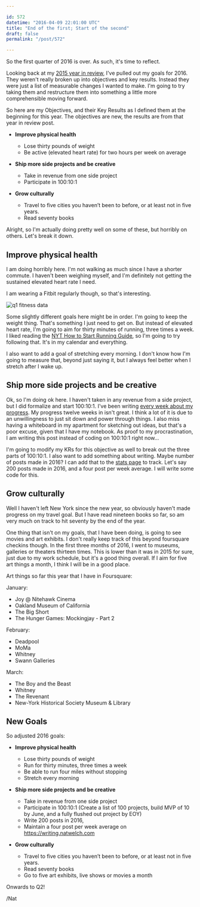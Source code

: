 ```yaml
---

id: 572
datetime: "2016-04-09 22:01:00 UTC"
title: "End of the first; Start of the second"
draft: false
permalink: "/post/572"

---
```


So the first quarter of 2016 is over. As such, it's time to reflect. 

Looking back at my [2015 year in review](https://writing.natwelch.com/post/531), I've pulled out my goals for 2016. They weren't really broken up into objectives and key results. Instead they were just a list of measurable changes I wanted to make. I'm going to try taking them and restructure them into something a little more comprehensible moving forward.

So here are my Objectives, and their Key Results as I defined them at the beginning for this year. The objectives are new, the results are from that year in review post.

 - **Improve physical health**
   - Lose thirty pounds of weight
   - Be active (elevated heart rate) for two hours per week on average

 - **Ship more side projects and be creative**
   - Take in revenue from one side project
   - Participate in 100:10:1

 - **Grow culturally**
   - Travel to five cities you haven’t been to before, or at least not in five years.
   - Read seventy books

Alright, so I'm actually doing pretty well on some of these, but horribly on others. Let's break it down. 

## Improve physical health

I am doing horribly here. I'm not walking as much since I have a shorter commute. I haven't been weighing myself, and I'm definitely not getting the sustained elevated heart rate I need.

I am wearing a Fitbit regularly though, so that's interesting.

![q1 fitness data](http://cl.natw.me/fekQ/d)

Some slightly different goals here might be in order. I'm going to keep the weight thing. That's something I just need to get on. But instead of elevated heart rate, I'm going to aim for thirty minutes of running, three times a week. I liked reading the [NYT How to Start Running Guide](http://www.nytimes.com/well/guides/how-to-start-running), so I'm going to try following that. It's in my calendar and everything.

I also want to add a goal of stretching every morning. I don't know how I'm going to measure that, beyond just saying it, but I always feel better when I stretch after I wake up.

## Ship more side projects and be creative

Ok, so I'm doing ok here. I haven't taken in any revenue from a side project, but I did formalize and start 100:10:1. I've been writing [every week about my progress](https://writing.natwelch.com/tags/tenbysix). My progress twelve weeks in isn't great. I think a lot of it is due to an unwillingness to just sit down and power through things. I also miss having a whiteboard in my apartment for sketching out ideas, but that's a poor excuse, given that I have my notebook. As proof to my procrastination, I am writing this post instead of coding on 100:10:1 right now...

I'm going to modify my KRs for this objective as well to break out the three parts of 100:10:1. I also want to add something about writing. Maybe number of posts made in 2016? I can add that to the [stats page](https://writing.natwelch.com/stats) to track. Let's say 200 posts made in 2016, and a four post per week average. I will write some code for this.
 
## Grow culturally

Well I haven't left New York since the new year, so obviously haven't made progress on my travel goal. But I have read nineteen books so far, so am very much on track to hit seventy by the end of the year.

One thing that isn't on my goals, that I have been doing, is going to see movies and art exhibits. I don't really keep track of this beyond foursquare checkins though. In the first three months of 2016, I went to museums, galleries or theaters thirteen times. This is lower than it was in 2015 for sure, just due to my work schedule, but it's a good thing overall. If I aim for five art things a month, I think I will be in a good place.

Art things so far this year that I have in Foursquare:

January:

 - Joy @ Nitehawk Cinema
 - Oakland Museum of California
 - The Big Short
 - The Hunger Games: Mockingjay - Part 2

February:

 - Deadpool
 - MoMa
 - Whitney
 - Swann Galleries

March:

 - The Boy and the Beast
 - Whitney
 - The Revenant
 - New-York Historical Society Museum & Library

## New Goals

So adjusted 2016 goals:

 - **Improve physical health**
   - Lose thirty pounds of weight
   - Run for thirty minutes, three times a week
   - Be able to run four miles without stopping
   - Stretch every morning

 - **Ship more side projects and be creative**
   - Take in revenue from one side project
   - Participate in 100:10:1 (Create a list of 100 projects, build MVP of 10 by June, and a fully flushed out project by EOY)
   - Write 200 posts in 2016, 
   - Maintain a four post per week average on https://writing.natwelch.com

 - **Grow culturally**
   - Travel to five cities you haven’t been to before, or at least not in five years.
   - Read seventy books
   - Go to five art exhibits, live shows or movies a month

Onwards to Q2!

/Nat

